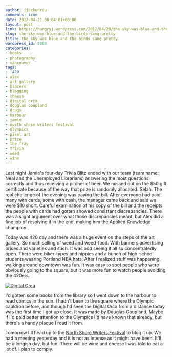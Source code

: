 ```yaml
---
author: jjackunrau
comments: true
date: 2012-04-21 06:04:01+00:00
layout: post
link: https://hungryj.wordpress.com/2012/04/20/the-sky-was-blue-and-the-birds-sang-pretty/
slug: the-sky-was-blue-and-the-birds-sang-pretty
title: the sky was blue and the birds sang pretty
wordpress_id: 2888
categories:
- books
- photography
- vancouver
tags:
- '420'
- alex
- art gallery
- blazers
- blogging
- cheese
- digital orca
- douglas coupland
- drugs
- harbour
- jamie
- north shore writers festival
- olympics
- pixel art
- prize
- the fray
- trivia
- weed
- wine
---
```


Last night Jamie's four-day Trivia Blitz ended with our team (team name: Neal and the Unemployed Librarians) answering the most questions correctly and thus receiving a pitcher of beer. We missed out on the $50 gift certificate because of the way that prize is randomly allocated. Selah. The real challenge of the evening was paying the bill. After everyone had paid, many with cards, some with cash, the manager came back and said we were $10 short. Careful examination of his copy of the bill and the receipts the people with cards had gotten showed consistent discrepancies. There was a slight argument over what those discrepancies meant, but Alex did a fine job of resolving it in the end, making him the Applied Knowledge champion.

Today was 420 day and there was a huge event on the steps of the art gallery. So much selling of weed and weed-food. With banners advertising prices and varieties and such. It was odd seeing it all so concentratedly open. There were biker-types and hippies and a bunch of high-school students wearing Portland NBA hats. After I realized stuff was happening, walking around downtown was fun. It was easy to spot people who were obviously going to the square, but it was more fun to watch people avoiding the 420ers.

[![Digital Orca](http://farm6.staticflickr.com/5200/7097437575_605fb79712.jpg)](http://www.flickr.com/photos/hungry_j/7097437575/)

I'd gotten some books from the library so I went down to the harbour to read comics in the sun. I hadn't been to the square where the Olympic cauldron before, and though I'd seen the Digital Orca from a distance today was the first time I got up close. It was made by Douglas Coupland. Maybe if I'd paid better attention to the Olympics I'd have known that already, but there's a handy plaque I read it from.

Tomorrow I'll head up to the [North Shore Writers Festival](http://northshorewritersfestival.com/) to blog it up. We had a meeting yesterday and it is not as intense as it might have been. It'll be a longish day, but fun. There will be wine and cheese I was told to eat a lot of. I plan to comply.
